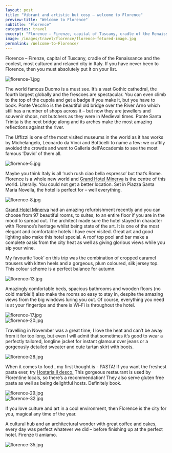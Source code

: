 ```yaml
---
layout: post
title: "Vibrant and artistic but cosy – welcome to Florence"
preview-title: "Welcome to Florence"
subtitle: "Florence"
categories: travel
excerpt: "Florence – Firenze, capital of Tuscany, cradle of the Renaissance and the coolest, most cultured and relaxed city in Italy. If you have never been to Florence, then you must absolutely put it on your list" 
image: /images/travel/florence/florence-fetured-image.jpg
permalink: /Welcome-to-Florence/
---
```

Florence – Firenze, capital of Tuscany, cradle of the Renaissance and the coolest, most cultured and relaxed city in Italy. If you have never been to Florence, then you must absolutely put it on your list.

<img src="{{ '/images/travel/florence/florence-1.jpg' | prepend: SourceUrl }}" alt="florence-1.jpg">
 
The world famous Duomo is a must see. It’s a vast Gothic cathedral, the fourth largest globally and the frescoes are spectacular. You can even climb to the top of the cupola and get a badge if you make it, but you have to book. Ponte Vecchio is the beautiful old bridge over the River Arno which still has a number of shops across it – but now they are jewellers and souvenir shops, not butchers as they were in Medieval times. Ponte Santa Trinita is the next bridge along and its arches make the most amazing reflections against the river.

<div class="row no-gutters">
    <div class="col-md-6 col-sm-12">
        <div class="post-left-image" style="background: url(../images/travel/florence/florence-3.jpg) no-repeat; background-size: cover; margin-right: 0.5rem; max-height: 800px !important"></div>
    </div>
    <div class="col-md-6 col-sm-12">
        <div class="post-right-image" style="background: url(../images/travel/florence/florence-4.jpg) no-repeat; background-size: cover; margin-left: 0.5rem; max-height: 800px !important"></div>
    </div>
</div>

The Uffizzi is one of the most visited museums in the world as it has works by Michelangelo, Leonardo da Vinci and Botticelli to name a few: we craftily avoided the crowds and went to Galleria dell'Accademia to see the most famous ‘David’ of them all.

<img src="{{ '/images/travel/florence/florence-5.jpg' | prepend: SourceUrl }}" alt="florence-5.jpg">

<div class="row no-gutters">
    <div class="col-md-6 col-sm-12">
        <div class="post-left-image" style="background: url(../images/travel/florence/florence-7.jpg) no-repeat; background-size: cover; margin-right: 0.5rem; max-height: 800px !important"></div>
    </div>
    <div class="col-md-6 col-sm-12">
        <div class="post-right-image" style="background: url(../images/travel/florence/florence-6.jpg) no-repeat; background-size: cover; margin-left: 0.5rem; max-height: 800px !important"></div>
    </div>
</div>

Maybe you think Italy is all ‘rush rush ciao bella espresso’  but that’s Rome. Florence is a whole new world and <a href="https://www.grandhotelminerva.com/en/default.html" target="_blank">Grand Hotel Minerva</a> is the centre of this world. Literally. You could not get a better location. Set in Piazza Santa Maria Novella, the hotel is perfect for – well everything.

<img src="{{ '/images/travel/florence/florence-8.jpg' | prepend: SourceUrl }}" alt="florence-8.jpg">

<a href="https://www.grandhotelminerva.com/en/default.html" target="_blank">Grand Hotel Minerva</a> had an amazing refurbishment recently and you can choose from 97 beautiful rooms, to suites, to an entire floor if you are in the mood to spread out. The architect made sure the hotel stayed in character with Florence’s heritage whilst being state of the art. It is one of the most elegant and comfortable hotels I have ever visited. Great art and good lighting also make this hotel special.
A roof top pool and bar make a complete oasis from the city heat as well as giving glorious views while you sip your wine.

<div class="row no-gutters">
    <div class="col-md-6 col-sm-12">
        <div class="post-left-image" style="background: url(../images/travel/florence/florence-11.jpg) no-repeat; background-size: cover; margin-right: 0.5rem; max-height: 800px !important"></div>
    </div>
    <div class="col-md-6 col-sm-12">
        <div class="post-right-image" style="background: url(../images/travel/florence/florence-12.jpg) no-repeat; background-size: cover; margin-left: 0.5rem; max-height: 800px !important"></div>
    </div>
</div>

My favourite ‘look’ on this trip was the combination of cropped caramel trousers with kitten heels and a gorgeous, plum coloured, silk jersey top. This colour scheme is a perfect balance for autumn.

<div class="row no-gutters">
    <div class="col-md-6 col-sm-12">
        <div class="post-left-image" style="background: url(../images/travel/florence/florence-16.jpg) no-repeat; background-size: cover; margin-right: 0.5rem; max-height: 800px !important"></div>
    </div>
    <div class="col-md-6 col-sm-12">
        <div class="post-right-image" style="background: url(../images/travel/florence/florence-14.jpg) no-repeat; background-size: cover; margin-left: 0.5rem; max-height: 800px !important"></div>
    </div>
</div>

<img src="{{ '/images/travel/florence/florence-13.jpg' | prepend: SourceUrl }}" alt="florence-13.jpg">

<div class="row no-gutters">
    <div class="col-md-6 col-sm-12">
        <div class="post-left-image" style="background: url(../images/travel/florence/florence-9.jpg) no-repeat; background-size: cover; margin-right: 0.5rem; max-height: 800px !important"></div>
    </div>
    <div class="col-md-6 col-sm-12">
        <div class="post-right-image" style="background: url(../images/travel/florence/florence-10.jpg) no-repeat; background-size: cover; margin-left: 0.5rem; max-height: 800px !important"></div>
    </div>
</div>

Amazingly comfortable beds, spacious bathrooms and wooden floors (no cold marble!!) also make the rooms so easy to stay in, despite the amazing views from the big windows luring you out. Of course, everything you need is at your fingertips and there is Wi-Fi is throughout the hotel.

<img src="{{ '/images/travel/florence/florence-17.jpg' | prepend: SourceUrl }}" alt="florence-17.jpg">

<div class="row no-gutters">
    <div class="col-md-6 col-sm-12">
        <div class="post-left-image" style="background: url(../images/travel/florence/florence-18.jpg) no-repeat; background-size: cover; margin-right: 0.5rem; max-height: 800px !important"></div>
    </div>
    <div class="col-md-6 col-sm-12">
        <div class="post-right-image" style="background: url(../images/travel/florence/florence-19.jpg) no-repeat; background-size: cover; margin-left: 0.5rem; max-height: 800px !important"></div>
    </div>
</div>

<img src="{{ '/images/travel/florence/florence-20.jpg' | prepend: SourceUrl }}" alt="florence-20.jpg">

<div class="row no-gutters">
    <div class="col-md-6 col-sm-12">
        <div class="post-left-image" style="background: url(../images/travel/florence/florence-21.jpg) no-repeat; background-size: cover; margin-right: 0.5rem; max-height: 800px !important"></div>
    </div>
    <div class="col-md-6 col-sm-12">
        <div class="post-right-image" style="background: url(../images/travel/florence/florence-22.jpg) no-repeat; background-size: cover; margin-left: 0.5rem; max-height: 800px !important"></div>
    </div>
</div>

Travelling in November was a great time; I love the heat and can’t be away from it for too long, but even I will admit that sometimes it’s good to wear a perfectly tailored, longline jacket for instant glamour over jeans or a gorgeously detailed sweater and cute tartan skirt with boots.

<div class="row no-gutters">
    <div class="col-md-6 col-sm-12">
        <div class="post-left-image" style="background: url(../images/travel/florence/florence-24.jpg) no-repeat; background-size: cover; margin-right: 0.5rem; max-height: 800px !important"></div>
    </div>
    <div class="col-md-6 col-sm-12">
        <div class="post-right-image" style="background: url(../images/travel/florence/florence-25.jpg) no-repeat; background-size: cover; margin-left: 0.5rem; max-height: 800px !important"></div>
    </div>
</div>

<div class="row no-gutters">
    <div class="col-md-6 col-sm-12">
        <div class="post-left-image" style="background: url(../images/travel/florence/florence-23.jpg) no-repeat; background-size: cover; margin-right: 0.5rem; max-height: 800px !important"></div>
    </div>
    <div class="col-md-6 col-sm-12">
        <div class="post-right-image" style="background: url(../images/travel/florence/florence-26.jpg) no-repeat; background-size: cover; margin-left: 0.5rem; max-height: 800px !important"></div>
    </div>
</div>

<img src="{{ '/images/travel/florence/florence-28.jpg' | prepend: SourceUrl }}" alt="florence-28.jpg">

When it comes to food , my first thought is - PASTA! If you want the freshest pasta ever, try <a href="https://www.tripadvisor.com/Restaurant_Review-g187895-d2058155-Reviews-Hostaria_il_Desco-Florence_Tuscany.html" target="_blank">Hostaria il desco.</a> This gorgeous restaurant is used by Florentine locals, so there’s a recommendation! They also serve gluten free pasta as well as being delightful hosts. Definitely book.

<img src="{{ '/images/travel/florence/florence-29.jpg' | prepend: SourceUrl }}" alt="florence-29.jpg">

<div class="row no-gutters">
    <div class="col-md-6 col-sm-12">
        <div class="post-left-image" style="background: url(../images/travel/florence/florence-31.jpg) no-repeat; background-size: cover; margin-right: 0.5rem; max-height: 800px !important"></div>
    </div>
    <div class="col-md-6 col-sm-12">
        <div class="post-right-image" style="background: url(../images/travel/florence/florence-30.jpg) no-repeat; background-size: cover; margin-left: 0.5rem; max-height: 800px !important"></div>
    </div>
</div>

<img src="{{ '/images/travel/florence/florence-32.jpg' | prepend: SourceUrl }}" alt="florence-32.jpg">

If you love culture and art in a cool environment, then Florence is the city for you, magical any time of the year. 

A cultural hub and an architectural wonder with great coffee and cakes,  every day was perfect whatever we did –  before finishing up at the perfect hotel. Firenze ti amiamo.

<div class="row no-gutters">
    <div class="col-md-6 col-sm-12">
        <div class="post-left-image" style="background: url(../images/travel/florence/florence-33.jpg) no-repeat; background-size: cover; margin-right: 0.5rem; max-height: 800px !important"></div>
    </div>
    <div class="col-md-6 col-sm-12">
        <div class="post-right-image" style="background: url(../images/travel/florence/florence-34.jpg) no-repeat; background-size: cover; margin-left: 0.5rem; max-height: 800px !important"></div>
    </div>
</div>

<img src="{{ '/images/travel/florence/florence-35.jpg' | prepend: SourceUrl }}" alt="florence-35.jpg">

<div class="row no-gutters">
    <div class="col-md-6 col-sm-12">
        <div class="post-left-image" style="background: url(../images/travel/florence/florence-36.jpg) no-repeat; background-size: cover; margin-right: 0.5rem; max-height: 800px !important"></div>
    </div>
    <div class="col-md-6 col-sm-12">
        <div class="post-right-image" style="background: url(../images/travel/florence/florence-37.jpg) no-repeat; background-size: cover; margin-left: 0.5rem; max-height: 800px !important"></div>
    </div>
</div>

<div class="row no-gutters">
    <div class="col-md-6 col-sm-12">
        <div class="post-left-image" style="background: url(../images/travel/florence/florence-38.jpg) no-repeat; background-size: cover; margin-right: 0.5rem; max-height: 800px !important"></div>
    </div>
    <div class="col-md-6 col-sm-12">
        <div class="post-right-image" style="background: url(../images/travel/florence/florence-39.jpg) no-repeat; background-size: cover; margin-left: 0.5rem; max-height: 800px !important"></div>
    </div>
</div>